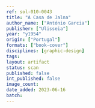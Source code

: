 ```yaml
---
ref: sol-010-0043
title: "A Casa de Jalna"
author_name: ["António Garcia"]
publisher: ["Ulisseia"]
year: "y1954"
origin: ["Portugal"]
formats: ["book-cover"]
disciplines: [graphic-design]
tags:
layout: artifact
status: scan
published: false
int_published: false
image_count:
date_added: 2023-06-16
batch:
---
```

